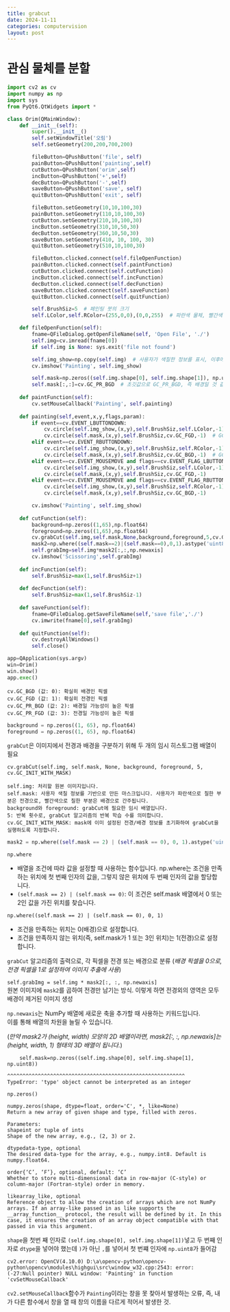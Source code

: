 ```yaml
---
title: grabcut
date: 2024-11-11
categories: computervision
layout: post
---
```

# 관심 물체를 분할
```python
import cv2 as cv
import numpy as np
import sys
from PyQt6.QtWidgets import *

class Orim(QMainWindow):
    def __init__(self):
        super().__init__()
        self.setWindowTitle('오림')
        self.setGeometry(200,200,700,200)

        fileButton=QPushButton('file', self)
        painButton=QPushButton('painting',self)
        cutButton=QPushButton('orim',self)
        incButton=QPushButton('+',self)
        decButton=QPushButton('-',self)
        saveButton=QPushButton('save', self)
        quitButton=QPushButton('exit', self)

        fileButton.setGeometry(10,10,100,30)
        painButton.setGeometry(110,10,100,30)
        cutButton.setGeometry(210,10,100,30)
        incButton.setGeometry(310,10,50,30)
        decButton.setGeometry(360,10,50,30)
        saveButton.setGeometry(410, 10, 100, 30)
        quitButton.setGeometry(510,10,100,30)

        fileButton.clicked.connect(self.fileOpenFunction)
        painButton.clicked.connect(self.paintFunction)
        cutButton.clicked.connect(self.cutFunction)
        incButton.clicked.connect(self.incFunction)
        decButton.clicked.connect(self.decFunction)
        saveButton.clicked.connect(self.saveFunction)
        quitButton.clicked.connect(self.quitFunction)

        self.BrushSiz=5  # 페인팅 붓의 크기
        self.LColor,self.RColor=(255,0,0),(0,0,255)  # 파란색 물체, 빨간색 배경

    def fileOpenFunction(self):
        fname=QFileDialog.getOpenFileName(self, 'Open File', './')
        self.img=cv.imread(fname[0])
        if self.img is None: sys.exit('file not found')

        self.img_show=np.copy(self.img)  # 사용자가 색칠한 정보를 표시, 이후에 원본 영상이 필요하기 때문에 원래 내용을 유지하려고 copy로 별도의 객체 사용
        cv.imshow('Painting', self.img_show)

        self.mask=np.zeros((self.img.shape[0], self.img.shape[1]), np.uint8)  # 사용자가 색칠한 정보를 저장할 mask 객체를 생성
        self.mask[:,:]=cv.GC_PR_BGD  # 초깃값으로 GC_PR_BGD, 즉 배경일 것 같음으로 표시
    
    def paintFunction(self):
        cv.setMouseCallback('Painting', self.painting)
    
    def painting(self,event,x,y,flags,param):
        if event==cv.EVENT_LBUTTONDOWN:
            cv.circle(self.img_show,(x,y),self.BrushSiz,self.LColor,-1)  # 왼쪽 버튼을 클릭하면 파란색
            cv.circle(self.mask,(x,y),self.BrushSiz,cv.GC_FGD,-1)  # GC_FGD는 mask에 전경으로 표시
        elif event==cv.EVENT_RBUTTONDOWN:
            cv.circle(self.img_show,(x,y),self.BrushSiz,self.RColor,-1)  # 오른쪽 버튼을 클릭하면 빨간색
            cv.circle(self.mask,(x,y),self.BrushSiz,cv.GC_BGD,-1)  # GC_BGD는 mask에 배경으로 표시
        elif event==cv.EVENT_MOUSEMOVE and flags==cv.EVENT_FLAG_LBUTTON:
            cv.circle(self.img_show,(x,y),self.BrushSiz,self.LColor,-1)  # 왼쪽 버튼을 클릭하고 이동하면 파란색
            cv.circle(self.mask,(x,y),self.BrushSiz,cv.GC_FGD,-1)
        elif event==cv.EVENT_MOUSEMOVE and flags==cv.EVENT_FLAG_RBUTTON:
            cv.circle(self.img_show,(x,y),self.BrushSiz,self.RColor,-1)
            cv.circle(self.mask,(x,y),self.BrushSiz,cv.GC_BGD,-1)

        cv.imshow('Painting', self.img_show)
    
    def cutFunction(self):
        background=np.zeros((1,65),np.float64)
        foreground=np.zeros((1,65),np.float64)
        cv.grabCut(self.img,self.mask,None,background,foreground,5,cv.GC_INIT_WITH_MASK)
        mask2=np.where((self.mask==2)|(self.mask==0),0,1).astype('uint8')
        self.grabImg=self.img*mask2[:,:,np.newaxis]
        cv.imshow('Scissoring',self.grabImg)
    
    def incFunction(self):
        self.BrushSiz=max(1,self.BrushSiz+1)
    
    def decFunction(self):
        self.BrushSiz=max(1,self.BrushSiz-1)
    
    def saveFunction(self):
        fname=QFileDialog.getSaveFileName(self,'save file','./')
        cv.imwrite(fname[0],self.grabImg)
    
    def quitFunction(self):
        cv.destroyAllWindows()
        self.close()

app=QApplication(sys.argv)
win=Orim()
win.show()
app.exec()

```
```
cv.GC_BGD (값: 0): 확실히 배경인 픽셀
cv.GC_FGD (값: 1): 확실히 전경인 픽셀
cv.GC_PR_BGD (값: 2): 배경일 가능성이 높은 픽셀
cv.GC_PR_FGD (값: 3): 전경일 가능성이 높은 픽셀
```

```python
background = np.zeros((1, 65), np.float64)
foreground = np.zeros((1, 65), np.float64)
```
`grabCut`은 이미지에서 전경과 배경을 구분하기 위해 두 개의 임시 히스토그램 배열이 필요  

`cv.grabCut(self.img, self.mask, None, background, foreground, 5, cv.GC_INIT_WITH_MASK)`  

```
self.img: 처리할 원본 이미지입니다.
self.mask: 사용자 색칠 정보를 기반으로 만든 마스크입니다. 사용자가 파란색으로 칠한 부분은 전경으로, 빨간색으로 칠한 부분은 배경으로 간주됩니다.
background와 foreground: grabCut에 필요한 임시 배열입니다.
5: 반복 횟수로, grabCut 알고리즘의 반복 학습 수를 의미합니다.
cv.GC_INIT_WITH_MASK: mask에 이미 설정된 전경/배경 정보를 초기화하여 grabCut을 실행하도록 지정합니다.
```  
```python
mask2 = np.where((self.mask == 2) | (self.mask == 0), 0, 1).astype('uint8')

```
`np.where`
-  배열을 조건에 따라 값을 설정할 때 사용하는 함수입니다. np.where는 조건을 만족하는 위치에 첫 번째 인자의 값을, 그렇지 않은 위치에 두 번째 인자의 값을 할당합니다.
- `(self.mask == 2) | (self.mask == 0)`: 이 조건은 self.mask 배열에서 0 또는 2인 값을 가진 위치를 찾습니다.  

`np.where((self.mask == 2) | (self.mask == 0), 0, 1)` 
- 조건을 만족하는 위치는 0(배경)으로 설정합니다.
- 조건을 만족하지 않는 위치(즉, self.mask가 1 또는 3인 위치)는 1(전경)으로 설정합니다.

`grabCut` 알고리즘의 출력으로, 각 픽셀을 전경 또는 배경으로 분류
(*배경 픽셀을 0으로, 전경 픽셀을 1로 설정하여 이미지 추출에 사용*)

`self.grabImg = self.img * mask2[:, :, np.newaxis]`  
원본 이미지에 `mask2`를 곱하여 전경만 남기는 방식. 이렇게 하면 전경외의 영역은 모두 배경이 제거된 이미지 생성  

`np.newaxis`는 NumPy 배열에 새로운 축을 추가할 때 사용하는 키워드입니다.  
이를 통해 배열의 차원을 늘릴 수 있습니다.

(*만약 mask2가 (height, width) 모양의 2D 배열이라면, mask2[:, :, np.newaxis]는 (height, width, 1) 형태의 3D 배열이 됩니다.*)


```
    self.mask=np.zeros((self.img.shape[0], self.img.shape[1], np.uint8))
              ^^^^^^^^^^^^^^^^^^^^^^^^^^^^^^^^^^^^^^^^^^^^^^^^^^^^^^^^^^
TypeError: 'type' object cannot be interpreted as an integer
```
`np.zeros()`
```
numpy.zeros(shape, dtype=float, order='C', *, like=None)
Return a new array of given shape and type, filled with zeros.

Parameters:
shapeint or tuple of ints
Shape of the new array, e.g., (2, 3) or 2.

dtypedata-type, optional
The desired data-type for the array, e.g., numpy.int8. Default is numpy.float64.

order{‘C’, ‘F’}, optional, default: ‘C’
Whether to store multi-dimensional data in row-major (C-style) or column-major (Fortran-style) order in memory.

likearray_like, optional
Reference object to allow the creation of arrays which are not NumPy arrays. If an array-like passed in as like supports the __array_function__ protocol, the result will be defined by it. In this case, it ensures the creation of an array object compatible with that passed in via this argument.
```
`shape`을 첫번 째 인자로 `(self.img.shape[0], self.img.shape[1])`넣고 두 번째 인자로 `dtype`을 넣어야 했는데 `)`가 아닌 `,`를 넣어서 첫 번쨰 인자에 `np.uint8`가 들어감


```
cv2.error: OpenCV(4.10.0) D:\a\opencv-python\opencv-python\opencv\modules\highgui\src\window_w32.cpp:2543: error: (-27:Null pointer) NULL window: 'Painting' in function 'cvSetMouseCallback'
```
`cv2.setMouseCallback`함수가 `Painting`이라는 창을 못 찾아서 발생하는 오류,
즉, 내가 다른 함수에서 창을 열 때 창의 이름을 다르게 적어서 발생한 것.  
